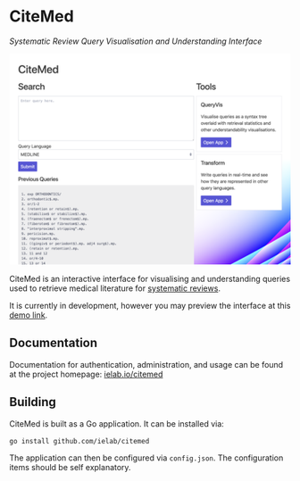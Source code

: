# CiteMed

_Systematic Review Query Visualisation and Understanding Interface_

![home](docs/assets/images/home.png)

CiteMed is an interactive interface for visualising and understanding queries used to retrieve medical literature for
[systematic reviews](https://en.wikipedia.org/wiki/Systematic_review).

It is currently in development, however you may preview the interface at this [demo link](http://43.240.96.223:4853/).

## Documentation

Documentation for authentication, administration, and usage can be found at the project homepage: 
[ielab.io/citemed](https://ielab.io/citemed)

## Building

CiteMed is built as a Go application. It can be installed via:

```bash
go install github.com/ielab/citemed
```

The application can then be configured via `config.json`. The configuration items should be self explanatory.